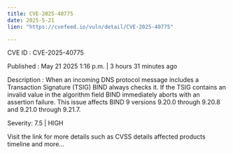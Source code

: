 ```yaml
---
title: CVE-2025-40775
date: 2025-5-21
lien: "https://cvefeed.io/vuln/detail/CVE-2025-40775"

---
```


CVE ID : CVE-2025-40775

Published :  May 21
2025
1:16 p.m. | 3 hours
31 minutes ago

Description : When an incoming DNS protocol message includes a Transaction Signature (TSIG)
BIND always checks it.  If the TSIG contains an invalid value in the algorithm field
BIND immediately aborts with an assertion failure.
This issue affects BIND 9 versions 9.20.0 through 9.20.8 and 9.21.0 through 9.21.7.

Severity: 7.5 | HIGH

Visit the link for more details
such as CVSS details
affected products
timeline
and more...
